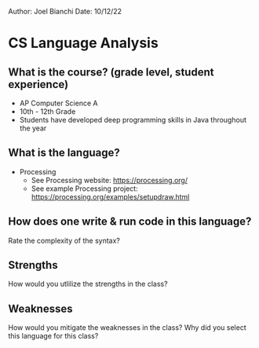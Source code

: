 Author: Joel Bianchi
Date: 10/12/22

# CS Language Analysis

## What is the course? (grade level, student experience)
* AP Computer Science A
* 10th - 12th Grade
* Students have developed deep programming skills in Java throughout the year

## What is the language?
* Processing
    * See Processing website: https://processing.org/
    * See example Processing project: https://processing.org/examples/setupdraw.html

## How does one write & run code in this language?
Rate the complexity of the syntax?


## Strengths
How would you utlilize the strengths in the class?

## Weaknesses
How would you mitigate the weaknesses in the class?
Why did you select this language for this class?


